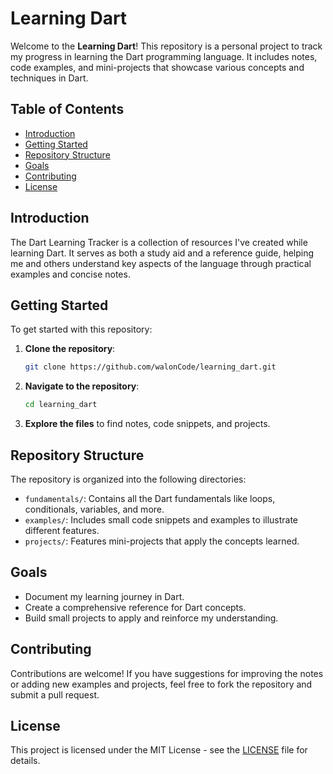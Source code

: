 # Learning Dart

Welcome to the **Learning Dart**! This repository is a personal project to track my progress in learning the Dart programming language. It includes notes, code examples, and mini-projects that showcase various concepts and techniques in Dart.

## Table of Contents

- [Introduction](#introduction)
- [Getting Started](#getting-started)
- [Repository Structure](#repository-structure)
- [Goals](#goals)
- [Contributing](#contributing)
- [License](#license)

## Introduction

The Dart Learning Tracker is a collection of resources I've created while learning Dart. It serves as both a study aid and a reference guide, helping me and others understand key aspects of the language through practical examples and concise notes.

## Getting Started

To get started with this repository:

1. **Clone the repository**:
   ```bash
   git clone https://github.com/walonCode/learning_dart.git
   ```
2. **Navigate to the repository**:
   ```bash
   cd learning_dart
   ```
3. **Explore the files** to find notes, code snippets, and projects.

## Repository Structure

The repository is organized into the following directories:

- `fundamentals/`: Contains all the Dart fundamentals like loops, conditionals, variables, and more.
- `examples/`: Includes small code snippets and examples to illustrate different features.
- `projects/`: Features mini-projects that apply the concepts learned.

## Goals

- Document my learning journey in Dart.
- Create a comprehensive reference for Dart concepts.
- Build small projects to apply and reinforce my understanding.

## Contributing

Contributions are welcome! If you have suggestions for improving the notes or adding new examples and projects, feel free to fork the repository and submit a pull request.

## License

This project is licensed under the MIT License - see the [LICENSE](LICENSE) file for details.
